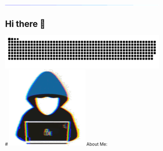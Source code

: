<div align="center">
    <img src="./resources/img/divider.gif"
        alt="divider">
</div>

# Hi there 👋

<!--- snake -->
<div align="center">
    <img  src="./resources/img/grid-snake.svg"
        alt="snake" />
</div>

<div align="left">
# <img  src="./resources/img/about_me.gif" alt="aboutme" /> About Me:
</div>

<!--
**abazatte/abazatte** is a ✨ _special_ ✨ repository because its `README.md` (this file) appears on your GitHub profile.

Here are some ideas to get you started:

- 🔭 I’m currently working on ...
- 🌱 I’m currently learning ...
- 👯 I’m looking to collaborate on ...
- 🤔 I’m looking for help with ...
- 💬 Ask me about ...
- 📫 How to reach me: ...
- 😄 Pronouns: ...
- ⚡ Fun fact: ...
-->
